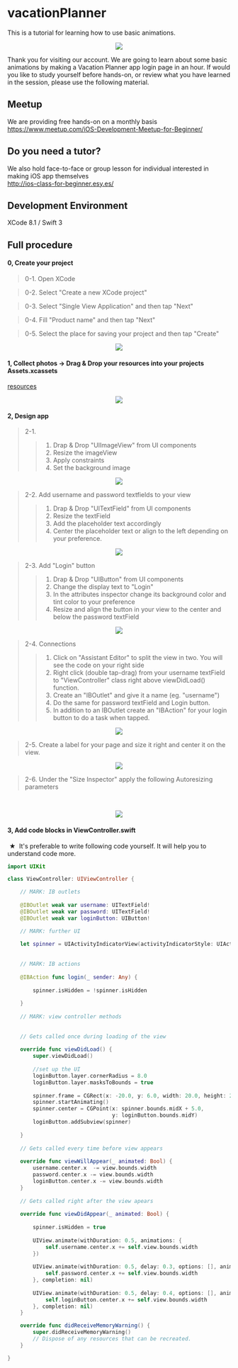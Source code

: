 # vacationPlanner
This is a tutorial for learning how to use basic animations.

  <div style="text-align:center"><img src ="https://github.com/samkerm/vacationPlanner/blob/master/appScreenShot.png" /></div>
  
  Thank you for visiting our account. We are going to learn about some basic animations by making a Vacation Planner app login page in an hour. If would you like to study yourself before hands-on, or review what you have learned in the session, please use the following material.

## Meetup
  We are providing free hands-on on a monthly basis<br>
  https://www.meetup.com/iOS-Development-Meetup-for-Beginner/

## Do you need a tutor?
  We also hold face-to-face or group lesson for individual interested in making iOS app themselves<br>
  http://ios-class-for-beginner.esy.es/

## Development Environment
  XCode 8.1 / Swift 3

## Full procedure

#### 0, Create your project

> 0-1. Open XCode  

> 0-2. Select "Create a new XCode project"

> 0-3. Select "Single View Application" and then tap "Next"

> 0-4. Fill "Product name" and then tap "Next"

> 0-5. Select the place for saving your project and then tap "Create"

  <div style="text-align:center"><img src ="https://github.com/samkerm/vacationPlanner/blob/master/Resources/vid1.gif" /></div>

#### 1, Collect photos → Drag & Drop your resources into your projects Assets.xcassets
  <a href="https://github.com/samkerm/vacationPlanner/blob/master/Resourses">resources</a>
  <div style="text-align:center"><img src ="https://github.com/samkerm/vacationPlanner/blob/master/Resources/vid2.gif" /></div>

#### 2, Design app
> 2-1. 
>> 1. Drap & Drop "UIImageView" from UI components
>> 2. Resize the imageView
>> 3. Apply constraints
>> 4. Set the background image

  <div style="text-align:center"><img src ="https://github.com/samkerm/vacationPlanner/blob/master/Resources/vid3.gif" /></div>

> 2-2. Add username and password textfields to your view
>> 1. Drap & Drop "UITextField" from UI components
>> 2. Resize the textField
>> 3. Add the placeholder text accordingly
>> 4. Center the placeholder text or align to the left depending on your preference.

  <div style="text-align:center"><img src ="https://github.com/samkerm/vacationPlanner/blob/master/Resources/vid4.gif" /></div>

> 2-3. Add "Login" button
>> 1. Drap & Drop "UIButton" from UI components
>> 2. Change the display text to "Login"
>> 3. In the attributes inspector change its background color and tint color to your preference
>> 4. Resize and align the button in your view to the center and below the password textField

  <div style="text-align:center"><img src ="https://github.com/samkerm/vacationPlanner/blob/master/Resources/vid5.gif" /></div>

> 2-4. Connections
>> 1. Click on "Assistant Editor" to split the view in two. You will see the code on your right side
>> 2. Right click (double tap-drag) from your username textField to "ViewController" class right above viewDidLoad() function.
>> 3. Create an "IBOutlet" and give it a name (eg. "username")
>> 4. Do the same for password textField and Login button.
>> 5. In addition to an IBOutlet create an "IBAction" for your login button to do a task when tapped.

  <div style="text-align:center"><img src ="https://github.com/samkerm/vacationPlanner/blob/master/Resources/vid6.gif" /></div>

> 2-5. Create a label for your page and size it right and center it on the view.

  <div style="text-align:center"><img src ="https://github.com/samkerm/vacationPlanner/blob/master/Resources/vid7.gif" /></div>
  
> 2-6. Under the "Size Inspector" apply the following Autoresizing parameters

  <div style="text-align:center"><img src ="https://github.com/samkerm/vacationPlanner/blob/master/Resources/vid8.gif" /></div>

#### 3, Add code blocks in ViewController.swift
  ★  It's preferable to write following code yourself. It will help you to understand code more.

```Swift  
import UIKit

class ViewController: UIViewController {

    // MARK: IB outlets
    
    @IBOutlet weak var username: UITextField!
    @IBOutlet weak var password: UITextField!
    @IBOutlet weak var loginButton: UIButton!

    // MARK: further UI
    
    let spinner = UIActivityIndicatorView(activityIndicatorStyle: UIActivityIndicatorViewStyle.white)
    
    
    // MARK: IB actions
    
    @IBAction func login(_ sender: Any) {
       
        spinner.isHidden = !spinner.isHidden
        
    }
    
    // MARK: view controller methods
    
    
    // Gets called once during loading of the view
    
    override func viewDidLoad() {
        super.viewDidLoad()
        
        //set up the UI
        loginButton.layer.cornerRadius = 8.0
        loginButton.layer.masksToBounds = true
        
        spinner.frame = CGRect(x: -20.0, y: 6.0, width: 20.0, height: 20.0)
        spinner.startAnimating()
        spinner.center = CGPoint(x: spinner.bounds.midX + 5.0,
                                 y: loginButton.bounds.midY)
        loginButton.addSubview(spinner)
        
    }
    
    // Gets called every time before view appears
    
    override func viewWillAppear(_ animated: Bool) {
        username.center.x  -= view.bounds.width
        password.center.x -= view.bounds.width
        loginButton.center.x -= view.bounds.width
    }
    
    // Gets called right after the view apears
    
    override func viewDidAppear(_ animated: Bool) {
        
        spinner.isHidden = true
        
        UIView.animate(withDuration: 0.5, animations: {
            self.username.center.x += self.view.bounds.width
        })
        
        UIView.animate(withDuration: 0.5, delay: 0.3, options: [], animations: {
            self.password.center.x += self.view.bounds.width
        }, completion: nil)
        
        UIView.animate(withDuration: 0.5, delay: 0.4, options: [], animations: {
            self.loginButton.center.x += self.view.bounds.width
        }, completion: nil)
    }

    override func didReceiveMemoryWarning() {
        super.didReceiveMemoryWarning()
        // Dispose of any resources that can be recreated.
    }

}

```
